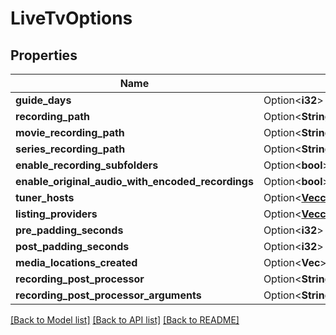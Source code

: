 # LiveTvOptions

## Properties

Name | Type | Description | Notes
------------ | ------------- | ------------- | -------------
**guide_days** | Option<**i32**> |  | [optional]
**recording_path** | Option<**String**> |  | [optional]
**movie_recording_path** | Option<**String**> |  | [optional]
**series_recording_path** | Option<**String**> |  | [optional]
**enable_recording_subfolders** | Option<**bool**> |  | [optional]
**enable_original_audio_with_encoded_recordings** | Option<**bool**> |  | [optional]
**tuner_hosts** | Option<[**Vec<crate::models::TunerHostInfo>**](TunerHostInfo.md)> |  | [optional]
**listing_providers** | Option<[**Vec<crate::models::ListingsProviderInfo>**](ListingsProviderInfo.md)> |  | [optional]
**pre_padding_seconds** | Option<**i32**> |  | [optional]
**post_padding_seconds** | Option<**i32**> |  | [optional]
**media_locations_created** | Option<**Vec<String>**> |  | [optional]
**recording_post_processor** | Option<**String**> |  | [optional]
**recording_post_processor_arguments** | Option<**String**> |  | [optional]

[[Back to Model list]](../README.md#documentation-for-models) [[Back to API list]](../README.md#documentation-for-api-endpoints) [[Back to README]](../README.md)


